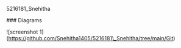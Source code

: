 5216181\_Snehitha

\### Diagrams



!\[screenshot 1](https://github.com/Snehitha1405/5216181\_Snehitha/tree/main/Git)







&nbsp;

